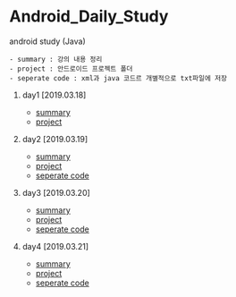 # Android_Daily_Study
android study (Java)

```
- summary : 강의 내용 정리
- project : 안드로이드 프로젝트 폴더
- seperate code : xml과 java 코드르 개별적으로 txt파일에 저장
```

 1. day1 [2019.03.18]
       -  [summary](https://github.com/hyejin830/Android_Daily_Study/blob/master/Day1/Summary.md) 
       -  [project](https://github.com/hyejin830/Android_Daily_Study/tree/master/Day1/MyApplication2) 

 2. day2 [2019.03.19]
       -  [summary](https://github.com/hyejin830/Android_Daily_Study/blob/master/Day2/Summary.md) 
       -  [project](https://github.com/hyejin830/Android_Daily_Study/tree/master/Day2/Lesson_2_0319)
       -  [seperate code](https://github.com/hyejin830/Android_Daily_Study/tree/master/Day2/Seprate_Source_Code)

 3. day3 [2019.03.20]
       - [summary](https://github.com/hyejin830/Android_Daily_Study/blob/master/Day3/Summary.md) 
       - [project](https://github.com/hyejin830/Android_Daily_Study/tree/master/Day3/Lesson_3_0320)
       - [seperate code](https://github.com/hyejin830/Android_Daily_Study/tree/master/Day3/text)

 4. day4 [2019.03.21]
       - [summary](https://github.com/hyejin830/Android_Daily_Study/blob/master/Day4/Summary.md) 
       - [project](https://github.com/hyejin830/Android_Daily_Study/tree/master/Day4/Lesson_4_0321)
       - [seperate code](https://github.com/hyejin830/Android_Daily_Study/tree/master/Day4/text)
